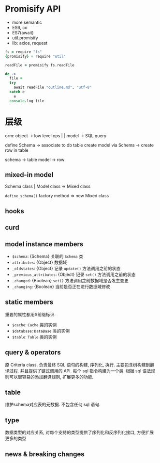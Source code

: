 # Promisify API
  - more semantic
  - ES6, co
  - ES7(await)
  - util.promisify
  - lib: axios, request

```coffee
fs = require "fs"
{promisify} = require "util"

readFile = promisify fs.readFile

do ->
  file =
  try
    await readFile "outline.md", "utf-8"
  catch e
    e
  console.log file
```

# 层级

orm:
  object -> low level ops
    |             |
  model  ->   SQL query

define Schema -> associate to db table
create model via Schema -> create row in table

schema -> table
model  -> row

## mixed-in model

Schema class | Model class => Mixed class

`define_schema()` factory method => new Mixed class

## hooks

## curd

## model instance members

+ `$schema`: {Schema} 关联的 `Schema` 类
+ `attributes`: {Object} 数据域
+ `_oldstates`: {Object} 记录 `update()` 方法调用之前的状态
+ `_previous_attributes`: {Object} 记录 `set()` 方法调用之前的状态
+ `_changed`: {Boolean} `set()` 方法调用之前数据域是否发生变更
+ `_changing`: {Boolean} 当前是否正在进行数据域修改

## static members

重要的属性都用$前缀标识.

+ `$cache`: `Cache` 类的实例
+ `$database`: `DataBase` 类的实例
+ `$table`: `Table` 类的实例

## query & operators

原 Criteria class. 负责最终 SQL 语句的构建, 序列化, 执行. 主要包含树构建到翻译过程. 并且提供了链式调用的 API.
每个 sql 指令构建为一个类. 根据 sql 语法规则可以很容易的添加翻译规则, 扩展更多的功能.

## table

维护schema对应表的元数据. 不包含任何 sql 语句.

## type

数据类型的对应关系, 对每个支持的类型提供了序列化和反序列化接口, 方便扩展更多的类型

## news & breaking changes

